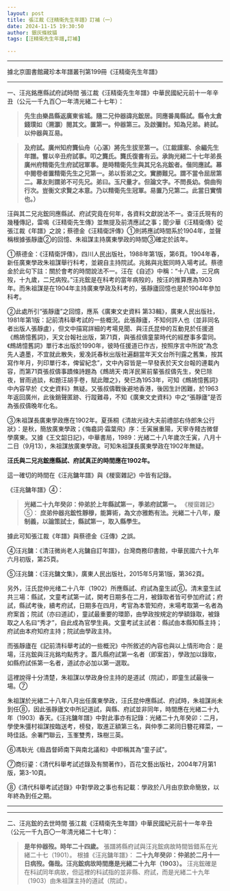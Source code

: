 ```yaml
---
layout: post
title: 張江裁《汪精衛先生年譜》訂補（一）
date: 2024-11-15 19:30:50
author: 銀灰條紋貓
tags: [汪精衛先生年譜,訂補]

---
```

* * *
據北京圖書館藏珍本年譜叢刊第199冊《汪精衛先生年譜》
* * *
一、汪兆銘應縣試府試時間
張江裁《汪精衛先生年譜》中華民國紀元前十一年辛丑（公元一千九百〇一年清光緒二十七年）：
>**先生由樂昌縣返廣東省城。隨二兄仲器諱兆鋐居。同應番禺縣試。縣令太倉錢璞如（溯灝）閱其文。置第一。仲器第三。及啟彌封。知為兄弟。終試。以仲器與互易。**

>**及府試。廣州知府龔仙舟（心湛）將先生拔至第一。（江裁謹案、余編先生年譜。嘗以辛丑府試事。叩之龔氏。龔氏復書有云。承詢光緒二十七年弟長廣州府精衛先生府試冠軍事。是時精衛先生與其兄名兆鋐者。偕同應試。幕中閱卷者置精衛先生之兄第一。弟以哲弟之文。實勝難兄。謂不當令屈居第二。幕友則謂弟不可先兄。弟曰。玉尺量才。但論文字。不問長幼。倘曲徇行次。豈衡文求賢之本意。乃以精衛先生冠軍。易置乃兄第二。此當日實情也。）**


汪與其二兄兆鋐同應縣試、府試究竟在何年，各資料文獻說法不一。查汪氏現有的幾種傳記，雷鳴《汪精衛先生傳》並無提及前清應試之事；聞少華《汪精衛傳》從張江裁《年譜》之說；蔡德金《汪精衛評傳》①則將應試時間系於1904年，並聲稱根據張靜廬②的回憶、朱祖謀主持廣東學政的時間③確定於該年。

①蔡德金：《汪精衛評傳》，四川人民出版社，1988年第1版，第6頁。1904年春，新任廣東學政朱祖謀舉行科考，並親自主持院試。兆銘與兆鋐同時入場考試。蔡德金於此句下註：關於會考的時間說法不一。汪在《自述》中稱：“十八歲，三兄病歿，十九歲，二兄病歿。”汪兆鋐是在科考的當年病歿的，按汪的推算應為1903年。而朱祖謀是在1904年主持廣東學政及科考的，張靜廬回憶也是於1904年參加科考。

②此處所引“張靜廬”之回憶，應系《廣東文史資料 第33輯》，廣東人民出版社，1981年第1版：記前清科舉考試的一些概況。此張靜廬，不知何許人也（並非同名者出版人張靜盧），但文中描寫詳細的考場見聞、與汪氏昆仲的互動見於任援道《鷓鴣憶舊詞》，天文台報社出版，第71頁，與張叔儔童蒙時代的經歷事多雷同。《鷓鴣憶舊詞》單行本出版於1990年，彼時任援道已作古，按照序言中所說“為念先人遺墨，不宜就此散失，爰凂託春秋出版社遍翻當年天文台所刊露之舊集，按其寫作年月，列印單行本，俾留紀念”，文中內容皆是一早發表於天文台報的連載內容，而第71頁張叔儔事蹟條詩題為《鷓鴣天·南洋民黨前輩張叔儔先生，癸巳除夜，冒雨過談，和題汪胡手卷，賦此贈之》，癸巳為1953年，可知《鷓鴣憶舊詞》中內容早於《文史資料》無疑。又張叔儔戰後避地香港，後因生計困難，於1963年返回廣州，此後銷聲匿跡、行蹤難尋，不知《廣東文史資料》中之“張靜廬”是否為張叔儔晚年化名。

③朱祖謀長廣東學政應在1902年。夏孫桐《清故光祿大夫前禮部右侍郎朱公行狀》：是秋，簡放廣東學政；《悔龕詞·霜葉飛》序：壬寅展重陽，天寧寺餞古微督學廣東。又據《王文韶日記》，中華書局，1989：光緒二十八年歲次壬寅，八月十二日（9月13），朱祖謀放廣東學政。可知朱祖謀長廣東學政在1902年無疑。


**汪氏與二兄兆鋐應縣試、府試真正的時間應在1902年。**

這一確切的時間在《汪兆鏞年譜》與《椶窗雜記》中皆有記錄。

《汪兆鏞年譜》④：
>**光緒二十九年癸卯：仲弟於上年縣試第一，季弟府試第一。**
《椶窗雜記》⑤：
>**庶弟仲器兆鋐性靜穆，能算術，為文亦雅飭有法。光緒二十八年，廢制義，以論策試士，縣試第一，取入縣學生。**

據此可知張江裁《年譜》與蔡德金《汪傳》之誤。

④汪兆鏞：《清汪微尚老人兆鏞自訂年譜》，台灣商務印書館，中華民國六十九年六月初版，第25頁。

⑤汪兆鏞：《汪兆鏞文集》，廣東人民出版社，2015年5月第1版，第362頁。


另外，汪氏昆仲光绪二十八年（1902）所應縣試、府試為童生試⑥。清末童生試共三場：縣試，文童考試第一試，開考日期多在二月，被錄取者皆可參加府試；府試，縣試考後，續考府試，日期多在四月，考官為本管知府，末場考取第一名者為府案首；院試（亦曰道試），童試最重要的環節，由學政按規定的學額錄取，被錄取之人名曰“秀才”，自此成為官學生員。文童考試主試者：縣試由本縣知縣主持；府試由本府知府主持；院試由學政主持。

而張靜廬在《記前清科舉考試的一些概況》中所敘述的內容也與以上情形吻合：是場，汪兆鋐與汪兆銘均點秀才。蓋凡縣府試第一名者（即案首），學政加以錄取，如縣府試係第一名者，道試亦必加以第一選取。

這裡說得十分清楚，朱祖謀以學政身份主持的是道試（院試），即童生試最後一場。⑦

朱祖謀於光緒二十八年八月出任廣東學政，汪氏昆仲應縣試、府試時，朱祖謀尚未到任⑧，因此張靜廬文中所記道試，與縣、府試並非同年，時間應在光緒二十九年（1903）春天。《汪兆鏞年譜》中對此事亦有記錄：光緒二十九年癸卯：二月，學使朱彊村祖謀按臨送考，榜發，取進正額第三名，與仲季二弟同日簪花釋菜，一時佳話。余署門聯云，玉峯雙秀，珠樹三英。

⑥馮耿光《廕昌督師南下與南北議和》中即稱其為“童子試”。

⑦商衍鎏：《清代科舉考試述錄及有關著作》，百花文藝出版社，2004年7月第1版，第3-10頁。

⑧《清代科舉考試述錄》中對學政之事也有記載：學政於八月由京欽命簡放，以年終為到任之期。

* * *
* * *
二、汪兆鋐的去世時間
張江裁《汪精衛先生年譜》中華民國紀元前十一年辛丑（公元一千九百〇一年清光緒二十七年）：
>**是年仲器歿。時年二十四歲。**
張譜將縣府試與汪兆鋐病故時間皆錯系在光緒二十七（1901）。
根據《汪兆鏞年譜》：
>**二十九年癸卯：仲弟於二月十一日病歿。傷哉。汪兆鋐病故時間應是光緒二十九年（1903）。**
汪兆鋐確是在科試同年病故，但這裡的科試指的並非縣、府試，而是光緒二十九年（1903）由朱祖謀主持的道試（院試）。

